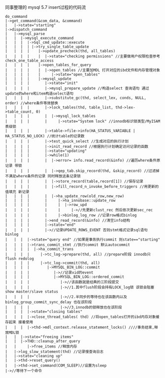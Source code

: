 同事整理的 mysql 5.7 insert过程的代码流

	do_command
	|->get_command(&com_data, &command)
	|   |->state="starting"
	|->dispatch_command
	|   |->mysql_parse
	|   |  |->mysql_execute_command
	|   |  |  |->Sql_cmd_update::execute
	|   |  |  | |->try_single_table_update
	|   |  |  |    |->update_precheck(thd, all_tables)
	|   |  |  |    |  |->state="checking permissions" //主要做用户权限检查参考check_one_table_access
	|   |  |  |    |->open_tables_for_query
	|   |  |  |    |  |->open_tables //主要加MDL 打开对应的ibd文件和内存管理对象
	|   |  |  |    |     |->state="open_tables"
	|   |  |  |    |->mysql_update
	|   |  |  |       |->state="init"
	|   |  |  |       |->mysql_prepare_update //构造select 查询语句 通过update的where和item构造select语句
	|   |  |  |       |->substitute_gc(thd, select_lex, conds, NULL, order) //where条件等效替换
	|   |  |  |       |->lock_tables(thd, table_list, thd->lex->table_count, 0)
	|   |  |  |       |  |->mysql_lock_tables
	|   |  |  |       |     |->state="System lock" //innodb标识锁类型/MyISAM表级锁
	|   |  |  |       |->table->file->info(HA_STATUS_VARIABLE | HA_STATUS_NO_LOCK) //统计table的记录数
	|   |  |  |       |->test_quick_select //生成对应的执行计划
	|   |  |  |       |->init_read_record //根据执行计划确定访问记录的函数
	|   |  |  |       |->state="updating"
	|   |  |  |       |->while(1)
	|   |  |  |       |  |->error= info.read_record(&info) //遍历where条件原记录 带锁
	|   |  |  |       |  |->qep_tab.skip_record(thd, &skip_record) //过滤掉不满足where条件的记录 同时释放这条记录锁
	|   |  |  |       |  |->store_record(table,record[1]) //保存记录
	|   |  |  |       |  |->fill_record_n_invoke_before_triggers //用更新的值填充 新记录
	|   |  |  |       |  |->ha_update_row(old_row,new_row)
	|   |  |  |       |     |->ha_innobase::update_row
	|   |  |  |       |     |  |->row_upd
	|   |  |  |       |     |     |->//先更新clust_rec 然后依次更新sec_rec
	|   |  |  |       |     |->binlog_log_row //记录row格式binlog
	|   |  |  |       |->end_read_record(&info) //清空info结构
	|   |  |  |       |->state="end"
	|   |  |  |       |->//记录UPDATE_ROWS_EVENT 否则stmt格式记录sql语句binlog      
	|   |  |  |->state="query end" //如果是事务执行commit 则state=="starting"
	|   |  |  |->trans_commit_stmt //执行commit 默认autocommit
	|   |  |  |  |->ha_commit_trans
	|   |  |  |     |->tc_log->prepare(thd, all) //prepare阶段 innodb只flush redolog
	|   |  |  |     |->tc_log->commit(thd, all)
	|   |  |  |        |->MYSQL_BIN_LOG::commit
	|   |  |  |           |->//记录xid的event
	|   |  |  |           |->MYSQL_BIN_LOG::ordered_commit
	|   |  |  |              |->//该函数就是经典的三阶段提交
	|   |  |  |              |->//1.其中flush阶段会持有LOCK_log锁 该锁会阻塞show master/slave status
	|   |  |  |              |->//2.半同步的等待也在该函数内以及binlog_group_commit_sync_delay 也在该阶段
	|   |  |  |              |->//3.innodb的锁释放也在该阶段
	|   |  |  |->state="closing tables"
	|   |  |  |->close_thread_tables( thd) //将open_tables打开的ibd内存对象缓存起来 接着使用
	|   |  |  |->thd->mdl_context.release_statement_locks() ////事务结束,释放MDL锁
	|   |  |->state="freeing items"  
	|   |  |->THD::cleanup_after_query
	|   |     |->free_items //释放内存              
	|   |->log_slow_statement(thd) //记录慢查询日志
	|   |->state="cleaning up"
	|   |->thd->reset_query()
	|   |->thd->set_command(COM_SLEEP)//设置为sleep
	|->//等待下一个命令


